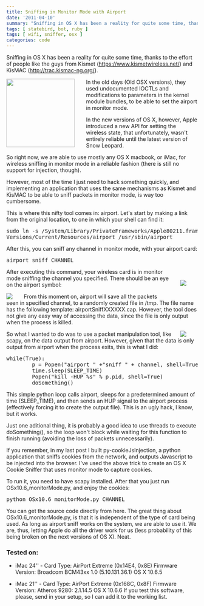 ```yaml
---
title: Sniffing in Monitor Mode with Airport
date: '2011-04-10'
summary: "Sniffing in OS X has been a reality for quite some time, thanks to the effort of people like the guys from Kismet and KisMAC..."
tags: [ statebird, bot, ruby ]
tags: [ wifi, sniffer, osx ]
categories: code
---
```


Sniffing in OS X has been a reality for quite some time, thanks to the effort of people like the guys from Kismet (<https://www.kismetwireless.net/>) and KisMAC (<http://trac.kismac-ng.org/>).

<img src="https://2.bp.blogspot.com/_Za6UPEUpjR4/TRjc5y3WUDI/AAAAAAAABJo/qHwe92cFBpo/s320/how_to_hack_wifi.jpg" width="180px" style="float:left;margin:0px 30px 0px 0px;" />

In the old days (Old OSX versions), they used undocumented IOCTLs and modifications to parameters in the kernel module bundles, to be able to set the airport in monitor mode.

In the new versions of OS X, however, Apple introduced a new API for setting the wireless state, that unfortunately, wasn't entirely reliable until the latest version of Snow Leopard.

So right now, we are able to use mostly any OS X macbook, or iMac, for wireless sniffing in monitor mode in a reliable fashion (there is still no support for injection, though).

However, most of the time I just need to hack something quickly, and implementing an application that uses the same mechanisms as Kismet and KisMAC to be able to sniff packets in monitor mode, is way too cumbersome.

This is where this nifty tool comes in: airport. Let's start by making a link from the original location, to one in which your shell can find it:

<pre>
sudo ln -s /System/Library/PrivateFrameworks/Apple80211.framework/\
Versions/Current/Resources/airport /usr/sbin/airport
</pre>

After this, you can sniff any channel in monitor mode, with your airport card:

<pre>airport sniff CHANNEL</pre>

<img src="https://media.tumblr.com/tumblr_lewz1r7BZM1qevk7j.png" style="float:right;margin:30px 30px 30px 30px;" />

After executing this command, your wireless card is in monitor mode sniffing the channel you specified. There should be an eye on the airport symbol:

<img src="https://media.tumblr.com/tumblr_lesa46fufK1qevk7j.png" style="float:left;margin:0px 30px 0px 0px;" />

From this moment on, airport will save all the packets seen in specified channel, to a randomly created file in /tmp. The file name has the following template: airportSniffXXXXXX.cap. However, the tool does not give any easy way of accessing the data, since the file is only output when the process is killed.

<img src="https://media.tumblr.com/tumblr_lewz4yQRmw1qevk7j.png" style="float:right;margin:0px 30px 0px 0px;" />


So what I wanted to do was to use a packet manipulation tool, like scapy, on the data output from airport. However, given that the data is only output from airport when the process exits, this is what I did:

<pre>
while(True):            
        p = Popen("airport " +"sniff " + channel, shell=True)
        time.sleep(SLEEP_TIME)
        Popen("kill -HUP %s" % p.pid, shell=True)
        doSomething()
</pre>

This simple python loop calls airport, sleeps for a predetermined amount of time (SLEEP_TIME), and then sends an HUP signal to the airport process (effectively forcing it to create the output file). This is an ugly hack, I know, but it works.

Just one aditional thing, it is probably a good idea to use threads to execute doSomething(), so the loop won't block while waiting for this function to finish running (avoiding the loss of packets unnecessarily).

If you remember, in my last post I built py-cookieJsInjection, a python application that sniffs cookies from the network, and outputs Javascript to be injected into the browser. I've used the above trick to create an OS X Cookie Sniffer that uses monitor mode to capture cookies.

To run it, you need to have scapy installed. After that you just run OSx10.6_monitorMode.py, and enjoy the cookies:

<pre>
python OSx10.6_monitorMode.py CHANNEL
</pre>

You can get the source code directly from here. The great thing about OSx10.6_monitorMode.py, is that it is independent of the type of card being used. As long as airport sniff works on the system, we are able to use it. We are, thus, letting Apple do all the driver work for us (less probability of this being broken on the next versions of OS X). Neat.

### Tested on:

* iMac 24'' - Card Type: AirPort Extreme  (0x14E4, 0x8E)
Firmware Version: Broadcom BCM43xx 1.0 (5.10.131.36.1)
OS X 10.6.5

* iMac 21'' - Card Type: AirPort Extreme  (0x168C, 0x8F) 
Firmware Version: Atheros 9280: 2.1.14.5
OS X 10.6.6
If you test this software, please, send in your setup, so I can add it to the working list.

